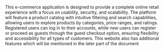 This e-commerce application is designed to provide a complete online retail experience with a focus on usability, security, and scalability.
The platform will feature a product catalog with intuitive filtering and search capabilities, allowing users to explore products by categories, price ranges, and ratings. Registered users can log in to their accounts, while new users can register or proceed as guests through the guest checkout option, ensuring flexibility and accessibility for all types of customers. This website also has additional features which will be mentioned in the later part of the document
